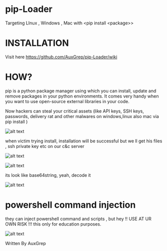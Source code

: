 # pip-Loader
Targeting LInux , Windows , Mac with &lt;pip install &lt;package>>

# INSTALLATION
Visit here https://github.com/AuxGrep/pip-Loader/wiki

# HOW?
pip is a python package manager using which you can install, update and remove packages in your python environments. It comes very handy when you want to use open-source external libraries in your code.

Now hackers can steal your critical assets (like API keys, SSH keys, passwords, delivery rat and other malwares on windows,linux also mac via pip install <package>)

![alt text](https://cdn.discordapp.com/attachments/951192813477965856/996830602798047393/Shot_0014.png)

when victim trying install, installation will be successful but we ll get his files , ssh private key etc on our c&c server 

![alt text](https://cdn.discordapp.com/attachments/951192813477965856/996830864275144764/Shot_0015.png)

![alt text](https://cdn.discordapp.com/attachments/951192813477965856/996831127467729087/Shot_0020.png)

its look like base64string, yeah, decode it 

![alt text](https://cdn.discordapp.com/attachments/951192813477965856/996831333466779718/Shot_0018.png)

# powershell command injection

they can inject powershell command and scripts , but hey !! USE AT UR OWN RISK !!! this only for education purposes.
  
![alt text](https://cdn.discordapp.com/attachments/951192813477965856/996831543991480480/Shot_0019.png)

Written By AuxGrep



